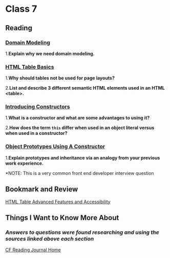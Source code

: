 # Class 7

## Reading

### [Domain Modeling](https://github.com/codefellows/domain_modeling#domain-modeling)

1.**Explain why we need domain modeling.**

### [HTML Table Basics](https://developer.mozilla.org/en-US/docs/Learn/HTML/Tables/Basics)

1.**Why should tables not be used for page layouts?**

2.**List and describe 3 different semantic HTML elements used in an HTML \<table>.**

### [Introducing Constructors](https://developer.mozilla.org/en-US/docs/Learn/JavaScript/Objects/Basics#introducing_constructors)

1.**What is a constructor and what are some advantages to using it?**

2.**How does the term `this` differ when used in an object literal versus when used in a constructor?**

### [Object Prototypes Using A Constructor](https://ui.dev/beginners-guide-to-javascript-prototype)

1.**Explain prototypes and inheritance via an analogy from your previous work experience.**

*NOTE: This is a very common front end developer interview question

## Bookmark and Review

[HTML Table Advanced Features and Accessibility](https://developer.mozilla.org/en-US/docs/Learn/HTML/Tables/Advanced)

## Things I Want to Know More About

### ***Answers to questions were found researching and using the sources linked above each section***

[CF Reading Journal Home](../README.md)
